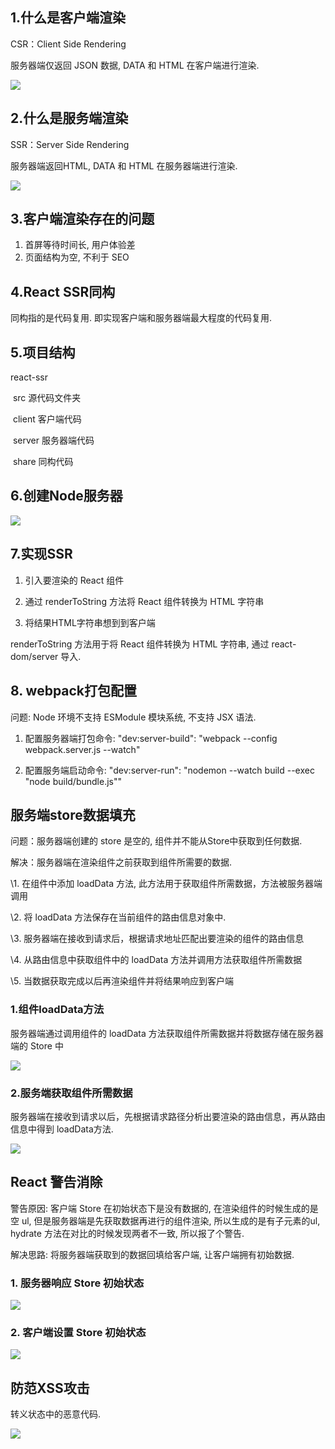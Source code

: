 ## 1.什么是客户端渲染

CSR：Client Side Rendering

服务器端仅返回 JSON 数据, DATA 和 HTML 在客户端进行渲染.

![](/Users/jianquanma/Desktop/imags/CSR.png)

## 2.什么是服务端渲染

SSR：Server Side Rendering

服务器端返回HTML, DATA 和 HTML 在服务器端进行渲染.

![](/Users/jianquanma/Desktop/imags/SSR.png)

## 3.客户端渲染存在的问题

1. 首屏等待时间长, 用户体验差
2. 页面结构为空, 不利于 SEO

## 4.React SSR同构

同构指的是代码复用. 即实现客户端和服务器端最大程度的代码复用.

## 5.项目结构

react-ssr

​	src 源代码文件夹

​		client 客户端代码

​		server 服务器端代码

​		share 同构代码

## 6.创建Node服务器

![](/Users/jianquanma/Desktop/imags/node_start.png)

## 7.实现SSR

1. 引入要渲染的 React 组件

2. 通过 renderToString 方法将 React 组件转换为 HTML 字符串

3. 将结果HTML字符串想到到客户端

renderToString 方法用于将 React 组件转换为 HTML 字符串, 通过 react-dom/server 导入.

## 8. webpack打包配置

问题: Node 环境不支持 ESModule 模块系统, 不支持 JSX 语法.

1. 配置服务器端打包命令: "dev:server-build": "webpack --config webpack.server.js --watch"

2. 配置服务端启动命令: "dev:server-run": "nodemon --watch build --exec \"node build/bundle.js\""

## 服务端store数据填充

问题：服务器端创建的 store 是空的, 组件并不能从Store中获取到任何数据.

解决：服务器端在渲染组件之前获取到组件所需要的数据.

\1. 在组件中添加 loadData 方法, 此方法用于获取组件所需数据，方法被服务器端调用

\2. 将 loadData 方法保存在当前组件的路由信息对象中.

\3. 服务器端在接收到请求后，根据请求地址匹配出要渲染的组件的路由信息

\4. 从路由信息中获取组件中的 loadData 方法并调用方法获取组件所需数据

\5. 当数据获取完成以后再渲染组件并将结果响应到客户端

### 1.组件loadData方法

服务器端通过调用组件的 loadData 方法获取组件所需数据并将数据存储在服务器端的 Store 中

![](/Users/jianquanma/Desktop/imags/data1.png)

### 2.服务端获取组件所需数据

服务器端在接收到请求以后，先根据请求路径分析出要渲染的路由信息，再从路由信息中得到 loadData方法.

![](/Users/jianquanma/Desktop/imags/data2.png)



## React 警告消除

警告原因: 客户端 Store 在初始状态下是没有数据的, 在渲染组件的时候生成的是空 ul, 但是服务器端是先获取数据再进行的组件渲染, 所以生成的是有子元素的ul, hydrate 方法在对比的时候发现两者不一致, 所以报了个警告.

解决思路: 将服务器端获取到的数据回填给客户端, 让客户端拥有初始数据.

### 1. 服务器响应 Store 初始状态

![](/Users/jianquanma/Desktop/imags/info1.png)

### 2. 客户端设置 Store 初始状态

![](/Users/jianquanma/Desktop/imags/info2.png)





## 防范XSS攻击

转义状态中的恶意代码.

![](/Users/jianquanma/Desktop/imags/xss.pn.png)
